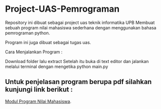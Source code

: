 # Project-UAS-Pemrograman
Repository ini dibuat sebagai project uas teknik informatika UPB
Membuat sebuah program nilai mahasiswa sederhana dengan menggunakan bahasa pemrograman python.

Program ini juga dibuat sebagai tugas uas.

Cara Menjalankan Program :

Download folder lalu extract
Setelah itu buka di text editor dan jalankan melalui terminal dengan mengetika python main.py

## Untuk penjelasan program berupa pdf silahkan kunjungi link berikut :
[Modul Program Nilai Mahasiswa](https://drive.google.com/file/d/1wcyoYvGLPW37bQ6Ea7KVC4ywaS5Kx8Vy/view?usp=share_link).
